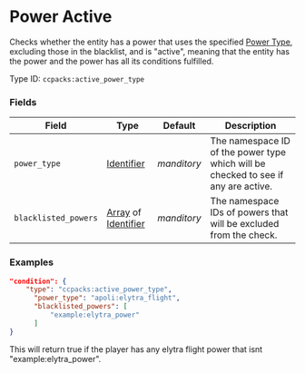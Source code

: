 # Power Active

Checks whether the entity has a power that uses the specified [Power Type](https://origins.readthedocs.io/en/latest/types/power_types/), excluding those in the blacklist, and is "active", meaning that the entity has the power and the power has all its conditions fulfilled.

Type ID: `ccpacks:active_power_type`


### Fields

Field  | Type | Default | Description
-------|------|---------|-------------
`power_type` | [Identifier](../data_types/identifier.md) | *manditory* | The namespace ID of the power type which will be checked to see if any are active.
`blacklisted_powers` | [Array](../data_types/array.md) of [Identifier](../data_types/identifier.md) | *manditory* | The namespace IDs of powers that will be excluded from the check.


### Examples
```json
"condition": {
  	"type": "ccpacks:active_power_type",
      "power_type": "apoli:elytra_flight",
      "blacklisted_powers": [
          "example:elytra_power"
      ]
}
```
This will return true if the player has any elytra flight power that isnt "example:elytra_power".
